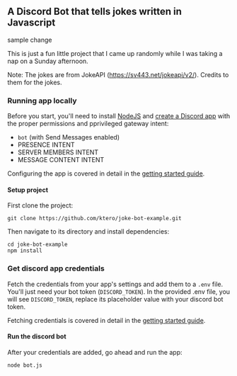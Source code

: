 ## A Discord Bot that tells jokes written in Javascript

sample change

This is just a fun little project that I came up randomly while I was taking a nap on a Sunday afternoon.

Note: The jokes are from JokeAPI (https://sv443.net/jokeapi/v2/). Credits to them for the jokes.

### Running app locally

Before you start, you'll need to install [NodeJS](https://nodejs.org/en/download/) and [create a Discord app](https://discord.com/developers/applications) with the proper permissions and pprivileged gateway intent:

- `bot` (with Send Messages enabled)
- PRESENCE INTENT
- SERVER MEMBERS INTENT
- MESSAGE CONTENT INTENT

Configuring the app is covered in detail in the [getting started guide](https://discord.com/developers/docs/getting-started).

#### Setup project

First clone the project:
```
git clone https://github.com/ktero/joke-bot-example.git
```

Then navigate to its directory and install dependencies:
```
cd joke-bot-example
npm install
```
### Get discord app credentials

Fetch the credentials from your app's settings and add them to a `.env` file. You'll just need your bot token (`DISCORD_TOKEN`). In the provided .env file, you will see `DISCORD_TOKEN`, replace its placeholder value with your discord bot token.

Fetching credentials is covered in detail in the [getting started guide](https://discord.com/developers/docs/getting-started).

#### Run the discord bot

After your credentials are added, go ahead and run the app:

```
node bot.js
```